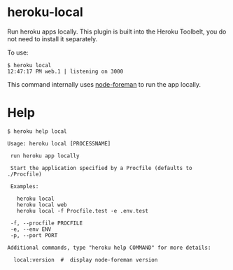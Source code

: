 heroku-local
============

Run heroku apps locally. This plugin is built into the Heroku Toolbelt, you do not need to install it separately.

To use:

```
$ heroku local
12:47:17 PM web.1 | listening on 3000
```

This command internally uses [node-foreman](https://github.com/strongloop/node-foreman) to run the app locally.

Help
=======

```
$ heroku help local

Usage: heroku local [PROCESSNAME]

 run heroku app locally

 Start the application specified by a Procfile (defaults to ./Procfile)

 Examples:

   heroku local
   heroku local web
   heroku local -f Procfile.test -e .env.test

 -f, --procfile PROCFILE
 -e, --env ENV
 -p, --port PORT

Additional commands, type "heroku help COMMAND" for more details:

  local:version  #  display node-foreman version
```
